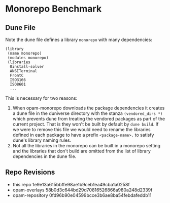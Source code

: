 # Monorepo Benchmark

## Dune File

Note the dune file defines a library `monorepo` with many dependencies:
```
(library
 (name monorepo)
 (modules monorepo)
 (libraries
  0install-solver
  ANSITerminal
  FrontC
  ISO3166
  ISO8601
  ...
```

This is necessary for two reasons:

1. When opam-monorepo downloads the package dependencies it creates a dune file
   in the duniverse directory with the stanza `(vendored_dirs *)` which prevents
   dune from treating the vendored packages as part of the current project.
   That is they won't be built by default by `dune build`. If we were to remove
   this file we would need to rename the libraries defined in each package to
   have a prefix `<package-name>.` to satisfy dune's library naming rules.
2. Not all the libraries in the monorepo can be built in a monorepo setting and
   the libraries that don't build are omitted from the list of library
   dependencies in the dune file.

## Repo Revisions

- this repo 1e9e13a615bbffe98ae1b9ceb1ea49cba1a0258f
- opam-overlays 58b0d3c644bd29d70816526866a980a248d2339f
- opam-repository 0fd96b90e04599bcce3b6ae8ba54febdafeddb11

